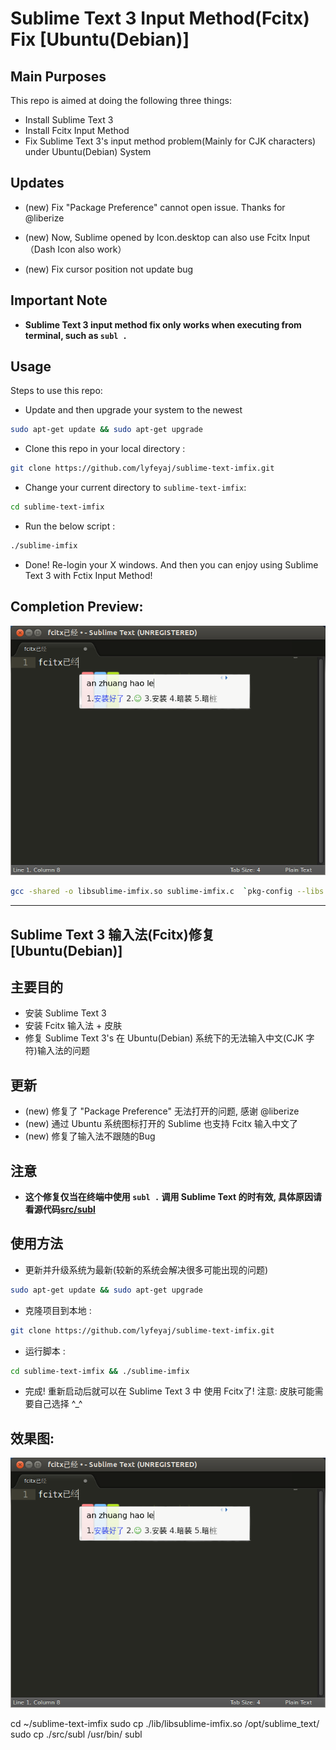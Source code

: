 Sublime Text 3 Input Method(Fcitx) Fix [Ubuntu(Debian)]
==========================================================

## Main Purposes

This repo is aimed at doing the following three things:

+ Install Sublime Text 3
+ Install Fcitx Input Method
+ Fix Sublime Text 3's input method problem(Mainly for CJK characters) under Ubuntu(Debian) System

## Updates

+ (new) Fix "Package Preference" cannot open issue. Thanks for @liberize

+ (new) Now, Sublime opened by Icon.desktop can also use Fcitx Input（Dash Icon also work）

+ (new) Fix cursor position not update bug

## **Important Note**

+ **Sublime Text 3 input method fix only works when executing from terminal, such as `subl .`**

## Usage

Steps to use this repo:

+ Update and then upgrade your system to the newest

```bash
sudo apt-get update && sudo apt-get upgrade
```

+ Clone this repo in your local directory :

```bash
git clone https://github.com/lyfeyaj/sublime-text-imfix.git
```

+ Change your current directory to `sublime-text-imfix`:

```bash
cd sublime-text-imfix
```

+ Run the below script :

```bash
./sublime-imfix
```

+ Done! Re-login your X windows. And then you can enjoy using Sublime Text 3 with Fctix Input Method!

## Completion Preview:

![Fcitx](image/fcitx.png)



```bash
gcc -shared -o libsublime-imfix.so sublime-imfix.c  `pkg-config --libs --cflags gtk+-2.0` -fPIC
```

--------------

## Sublime Text 3 输入法(Fcitx)修复[Ubuntu(Debian)]

## 主要目的

+ 安装 Sublime Text 3
+ 安装 Fcitx 输入法 + 皮肤
+ 修复 Sublime Text 3's 在 Ubuntu(Debian) 系统下的无法输入中文(CJK 字符)输入法的问题

## 更新

+ (new) 修复了 "Package Preference" 无法打开的问题, 感谢 @liberize
+ (new) 通过 Ubuntu 系统图标打开的 Sublime 也支持 Fcitx 输入中文了
+ (new) 修复了输入法不跟随的Bug

## **注意**

+ **这个修复仅当在终端中使用 `subl .` 调用 Sublime Text 的时有效, 具体原因请看源代码[src/subl](https://github.com/lyfeyaj/sublime-text-imfix/blob/master/src/subl)**

## 使用方法

+ 更新并升级系统为最新(较新的系统会解决很多可能出现的问题)

```bash
sudo apt-get update && sudo apt-get upgrade
```

+ 克隆项目到本地 :

```bash
git clone https://github.com/lyfeyaj/sublime-text-imfix.git
```

+ 运行脚本 :

```bash
cd sublime-text-imfix && ./sublime-imfix
```

+ 完成! 重新启动后就可以在 Sublime Text 3 中 使用 Fcitx了! 注意: 皮肤可能需要自己选择 ^_^

## 效果图:

![Fcitx](image/fcitx.png)




cd ~/sublime-text-imfix
sudo cp ./lib/libsublime-imfix.so /opt/sublime_text/
sudo cp ./src/subl /usr/bin/
subl